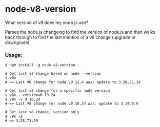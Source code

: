# node-v8-version

What version of v8 does my node.js use? 

Parses the node.js changelog to find the version of node.js and then walks back through
to find the last mention of a v8 change (upgrade or downgrade)

### Usage:

```
$ npm install -g node-v8-version

# Get last v8 change based on node --version
$ v8v
# => Last V8 change for node v0.12.4 was: update to 3.28.71.19

# Get last v8 change for a specific node version
$ v8v --version=0.10.24
$ v8v -v 0.10.24
# => Last V8 change for node v0.10.24 was: update to 3.14.5.9

# Get last v8 change, version only
$ v8v -s
# => 3.28.71.19
```

